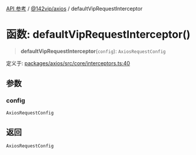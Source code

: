 [API 参考](../../../index.md) / [@142vip/axios](../index.md) / defaultVipRequestInterceptor

# 函数: defaultVipRequestInterceptor()

> **defaultVipRequestInterceptor**(`config`): `AxiosRequestConfig`

定义于: [packages/axios/src/core/interceptors.ts:40](https://github.com/142vip/core-x/blob/7cfc2fa6b24172631d6526590fc6ea4be89357c6/packages/axios/src/core/interceptors.ts#L40)

## 参数

### config

`AxiosRequestConfig`

## 返回

`AxiosRequestConfig`
